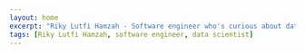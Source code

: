 ```yaml
---
layout: home
excerpt: "Riky Lutfi Hamzah - Software engineer who's curious about data science. I talk some ideas from @rilutham."
tags: [Riky Lutfi Hamzah, software engineer, data scientist]
---
```


